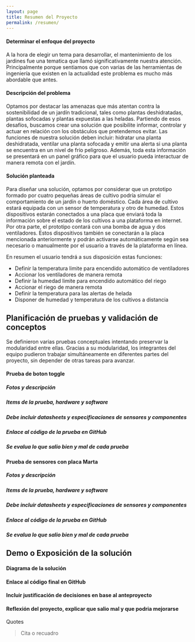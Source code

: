 ```yaml
---
layout: page
title: Resumen del Proyecto
permalink: /resumen/
---
```


#### Determinar el enfoque del proyecto
A la hora de elegir un tema para desarrollar, el mantenimiento de los jardines fue una tematica que llamó significativamente nuestra atención. Principalmente porque sentiamos que con varias de las herramientas de ingeniería que existen en la actualidad este problema es mucho más abordable que antes.

#### Descripción del problema
Optamos por destacar las amenazas que más atentan contra la sostenibilidad de un jardín tradicional, tales como plantas deshidratadas, plantas sofocadas y plantas expuestas a las heladas. Partiendo de esos desafíos, buscamos crear una solución que posibilite informar, controlar y actuar en relación con los obstáculos que pretendemos evitar. Las funciones de nuestra solución deben incluir: hidratar una planta deshidratada, ventilar una planta sofocada y emitir una alerta si una planta se encuentra en un nivel de frío peligroso. Además, toda esta información se presentará en un panel gráfico para que el usuario pueda interactuar de manera remota con el jardín.

#### Solución planteada
Para diseñar una solución, optamos por considerar que un prototipo formado por cuatro pequeñas áreas de cultivo podría simular el comportamiento de un jardín o huerto doméstico. Cada área de cultivo estará equipada con un sensor de temperatura y otro de humedad. Estos dispositivos estarán conectados a una placa que enviará toda la información sobre el estado de los cultivos a una plataforma en internet. Por otra parte, el prototipo contará con una bomba de agua y dos ventiladores. Estos dispositivos también se conectarán a la placa mencionada anteriormente y podrán activarse automáticamente según sea necesario o manualmente por el usuario a través de la plataforma en línea.

En resumen el usuario tendrá a sus disposición estas funciones:
   * Definir la temperatura limite para encendido automático de ventiladores
   * Accionar los ventiladores de manera remota
   * Definir la humedad limite para encendido automático del riego
   * Accionar el riego de manera remota
   * Definir la temperatura para las alertas de helada
   * Disponer de humedad y temperatura de los cultivos a distancia

## Planificación de pruebas y validación de conceptos
Se definieron varias pruebas conceptuales intentando preservar la modularidad entre ellas. Gracias a su modularidad, los integrantes del equipo pudieron trabajar simultáneamente en diferentes partes del proyecto, sin depender de otras tareas para avanzar. 
#### Prueba de boton toggle
##### Fotos y descripción
##### Items de la prueba, hardware y software
##### Debe incluir datasheets y especificaciones de sensores y componentes
##### Enlace al código de la prueba en GitHub
##### Se evalua lo que salio bien y mal de cada prueba

#### Prueba de sensores con placa Marta
##### Fotos y descripción
##### Items de la prueba, hardware y software
##### Debe incluir datasheets y especificaciones de sensores y componentes
##### Enlace al código de la prueba en GitHub
##### Se evalua lo que salio bien y mal de cada prueba

## Demo o Exposición de la solución
#### Diagrama de la solución
#### Enlace al código final en GitHub
#### Incluir justificación de decisiones en base al anteproyecto
#### Reflexión del proyecto, explicar que salio mal y que podria mejorarse
Quotes

   > Cita o recuadro


